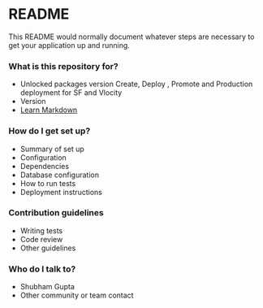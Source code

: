 # README #

This README would normally document whatever steps are necessary to get your application up and running.

### What is this repository for? ###

* Unlocked packages version Create, Deploy , Promote and Production deployment for SF and Vlocity
* Version
* [Learn Markdown](https://bitbucket.org/tutorials/markdowndemo)

### How do I get set up? ###

* Summary of set up
* Configuration
* Dependencies
* Database configuration
* How to run tests
* Deployment instructions

### Contribution guidelines ###

* Writing tests
* Code review
* Other guidelines

### Who do I talk to? ###

* Shubham Gupta
* Other community or team contact
